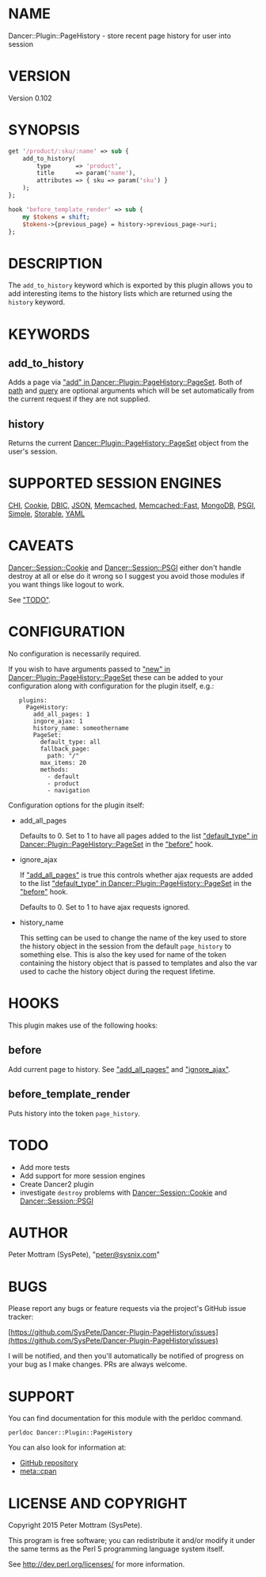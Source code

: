 # NAME

Dancer::Plugin::PageHistory - store recent page history for user into session

# VERSION

Version 0.102

# SYNOPSIS

```perl
get '/product/:sku/:name' => sub {
    add_to_history(
        type       => 'product',
        title      => param('name'),
        attributes => { sku => param('sku') }
    );
};

hook 'before_template_render' => sub {
    my $tokens = shift;
    $tokens->{previous_page} = history->previous_page->uri;
};
```

# DESCRIPTION

The `add_to_history` keyword which is exported by this plugin allows you to 
add interesting items to the history lists which are returned using the
`history` keyword.

# KEYWORDS

## add\_to\_history

Adds a page via ["add" in Dancer::Plugin::PageHistory::PageSet](https://metacpan.org/pod/Dancer::Plugin::PageHistory::PageSet#add). Both of
[path](https://metacpan.org/pod/Dancer::Plugin::PageHistory::Page#path) and
[query](https://metacpan.org/pod/Dancer::Plugin::PageHistory::Page#query) are optional arguments
which will be set automatically from the current request if they are not
supplied.

## history

Returns the current [Dancer::Plugin::PageHistory::PageSet](https://metacpan.org/pod/Dancer::Plugin::PageHistory::PageSet) object from the
user's session.

# SUPPORTED SESSION ENGINES

[CHI](https://metacpan.org/pod/Dancer::Session::CHI),
[Cookie](https://metacpan.org/pod/Dancer::Session::Cookie), 
[DBIC](https://metacpan.org/pod/Dancer::Session::DBIC),
[JSON](https://metacpan.org/pod/Dancer::Session::JSON),
[Memcached](https://metacpan.org/pod/Dancer::Session::Memcached),
[Memcached::Fast](https://metacpan.org/pod/Dancer::Session::Memcached::Fast),
[MongoDB](https://metacpan.org/pod/Dancer::Session::MongoDB),
[PSGI](https://metacpan.org/pod/Dancer::Session::PSGI),
[Simple](https://metacpan.org/pod/Dancer::Session::Simple),
[Storable](https://metacpan.org/pod/Dancer::Session::Storable),
[YAML](https://metacpan.org/pod/Dancer::Session::YAML)

# CAVEATS

[Dancer::Session::Cookie](https://metacpan.org/pod/Dancer::Session::Cookie) and [Dancer::Session::PSGI](https://metacpan.org/pod/Dancer::Session::PSGI) either don't handle
destroy at all or else do it wrong so I suggest you avoid those modules if
you want things like logout to work.

See ["TODO"](#todo).

# CONFIGURATION

No configuration is necessarily required.

If you wish to have arguments passed to
["new" in Dancer::Plugin::PageHistory::PageSet](https://metacpan.org/pod/Dancer::Plugin::PageHistory::PageSet#new) these can be added to your
configuration along with configuration for the plugin itself, e.g.:

```
   plugins:
     PageHistory:
       add_all_pages: 1
       ingore_ajax: 1 
       history_name: someothername
       PageSet:
         default_type: all
         fallback_page:
           path: "/"
         max_items: 20
         methods:
           - default
           - product
           - navigation

```

Configuration options for the plugin itself:

- add\_all\_pages

    Defaults to 0. Set to 1 to have all pages added to the list
    ["default\_type" in Dancer::Plugin::PageHistory::PageSet](https://metacpan.org/pod/Dancer::Plugin::PageHistory::PageSet#default_type) in the ["before"](#before) hook.

- ignore\_ajax

    If ["add\_all\_pages"](#add_all_pages) is true this controls whether ajax requests are added to
    the list ["default\_type" in Dancer::Plugin::PageHistory::PageSet](https://metacpan.org/pod/Dancer::Plugin::PageHistory::PageSet#default_type) in the
    ["before"](#before) hook.

    Defaults to 0. Set to 1 to have ajax requests ignored.

- history\_name

    This setting can be used to change the name of the key used to store
    the history object in the session from the default `page_history` to
    something else. This is also the key used for name of the token
    containing the history object that is passed to templates and also the var
    used to cache the history object during the request lifetime.

# HOOKS

This plugin makes use of the following hooks:

## before

Add current page to history. See ["add\_all\_pages"](#add_all_pages) and ["ignore\_ajax"](#ignore_ajax).

## before\_template\_render

Puts history into the token `page_history`.

# TODO

- Add more tests
- Add support for more session engines
- Create Dancer2 plugin
- investigate `destroy` problems with [Dancer::Session::Cookie](https://metacpan.org/pod/Dancer::Session::Cookie)
and [Dancer::Session::PSGI](https://metacpan.org/pod/Dancer::Session::PSGI)

# AUTHOR

Peter Mottram (SysPete), "peter@sysnix.com"

# BUGS

Please report any bugs or feature requests via the project's GitHub
issue tracker:

[https://github.com/SysPete/Dancer-Plugin-PageHistory/issues](https://github.com/SysPete/Dancer-Plugin-PageHistory/issues)

I will be notified, and then you'll automatically be notified of
progress on your bug as I make changes. PRs are always welcome.

# SUPPORT

You can find documentation for this module with the perldoc command.

```
perldoc Dancer::Plugin::PageHistory
```

You can also look for information at:

- [GitHub repository](https://github.com/SysPete/Dancer-Plugin-PageHistory)
- [meta::cpan](https://metacpan.org/pod/Dancer::Plugin::PageHistory)

# LICENSE AND COPYRIGHT

Copyright 2015 Peter Mottram (SysPete).

This program is free software; you can redistribute it and/or modify
it under the same terms as the Perl 5 programming language system itself.

See http://dev.perl.org/licenses/ for more information.
